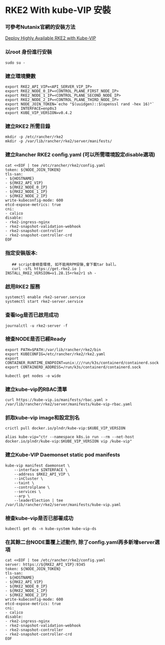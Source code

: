# RKE2 With kube-VIP 安裝

### 可參考Nutanix官網的安裝方法
[Deploy Highly Available RKE2 with Kube-VIP](https://portal.nutanix.com/page/documents/solutions/details?targetId=BP-2103-Rancher-SUSE-Nutanix:deploy-highly-available-rke2-with-kube-vip.html)

### 以root 身份進行安裝
```shell
sudo su -
```
### 建立環境變數
```shell
export RKE2_API_VIP=<API_SERVER_VIP_IP>
export RKE2_NODE_0_IP=<CONTROL_PLANE_FIRST_NODE_IP>
export RKE2_NODE_1_IP=<CONTROL_PLANE_SECOND_NODE_IP>
export RKE2_NODE_2_IP=<CONTROL_PLANE_THIRD_NODE_IP>
export NODE_JOIN_TOKEN=`echo "$(uuidgen)::$(openssl rand -hex 16)"`
export INTERFACE=enp0s3
export KUBE_VIP_VERSION=v0.4.2
```

### 建立RKE2 所需目錄 
```shell
mkdir -p /etc/rancher/rke2
mkdir -p /var/lib/rancher/rke2/server/manifests/
```
### 建立Rancher RKE2 config.yaml (可以所需環境設定disable選項)
```shell
cat <<EOF | tee /etc/rancher/rke2/config.yaml
token: ${NODE_JOIN_TOKEN}
tls-san:
- ${HOSTNAME}
- ${RKE2_API_VIP}
- ${RKE2_NODE_0_IP}
- ${RKE2_NODE_1_IP}
- ${RKE2_NODE_2_IP}
write-kubeconfig-mode: 600
etcd-expose-metrics: true
cni:
- calico
disable:
- rke2-ingress-nginx
- rke2-snapshot-validation-webhook
- rke2-snapshot-controller
- rke2-snapshot-controller-crd
EOF
```
### 指定安裝版本:
```shell
   ## script會檢查環境, 如不能用RPM安裝,會下載tar ball。
   curl -sfL https://get.rke2.io | INSTALL_RKE2_VERSION=v1.28.15+rke2r1 sh -
```

### 啟用RKE2 服務
```shell
systemctl enable rke2-server.service
systemctl start rke2-server.service
```
### 查看log是否已啟用成功
```shell
journalctl -u rke2-server -f
```
### 檢查NODE是否已經Ready
```shell
export PATH=$PATH:/var/lib/rancher/rke2/bin
export KUBECONFIG=/etc/rancher/rke2/rke2.yaml
export CONTAINER_RUNTIME_ENDPOINT=unix:///run/k3s/containerd/containerd.sock
export CONTAINERD_ADDRESS=/run/k3s/containerd/containerd.sock

kubectl get nodes -o wide
```
### 建立kube-vip的RBAC清單
```shell
curl https://kube-vip.io/manifests/rbac.yaml > /var/lib/rancher/rke2/server/manifests/kube-vip-rbac.yaml
```

### 抓取kube-vip image和設定別名
```shell
crictl pull docker.io/plndr/kube-vip:$KUBE_VIP_VERSION

alias kube-vip="ctr --namespace k8s.io run --rm --net-host docker.io/plndr/kube-vip:$KUBE_VIP_VERSION vip /kube-vip"

```

### 建立Kube-VIP Daemonset static pod manifests
```shell
kube-vip manifest daemonset \
    --interface $INTERFACE \
    --address $RKE2_API_VIP \
    --inCluster \
    --taint \
    --controlplane \
    --services \
    --arp \
    --leaderElection | tee /var/lib/rancher/rke2/server/manifests/kube-vip.yaml
```

### 檢查kube-vip是否已部署成功
```shell
kubectl get ds -n kube-system kube-vip-ds
```

### 在其餘二台NODE重覆上述動作, 除了config.yaml再多新增server選項
```shell
cat <<EOF | tee /etc/rancher/rke2/config.yaml
server: https://${RKE2_API_VIP}:9345
token: ${NODE_JOIN_TOKEN}
tls-san:
- ${HOSTNAME}
- ${RKE2_API_VIP}
- ${RKE2_NODE_0_IP}
- ${RKE2_NODE_1_IP}
- ${RKE2_NODE_2_IP}
write-kubeconfig-mode: 600
etcd-expose-metrics: true
cni:
- calico
disable:
- rke2-ingress-nginx
- rke2-snapshot-validation-webhook
- rke2-snapshot-controller
- rke2-snapshot-controller-crd
EOF
```